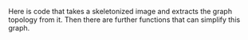 Here is code that takes a skeletonized image and extracts the graph topology from it. Then there are further functions that can simplify this graph.
